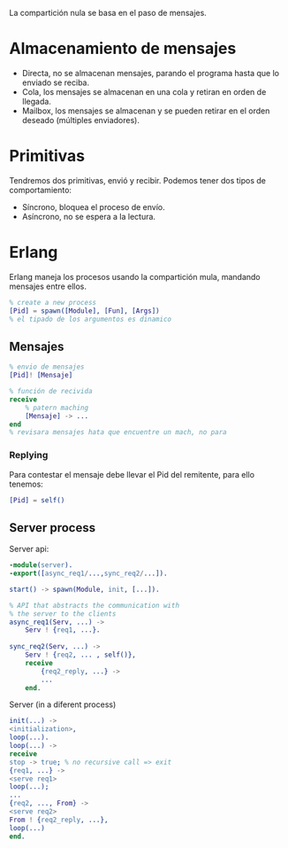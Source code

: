 La compartición nula se basa en el paso de mensajes.
# Almacenamiento de mensajes
- Directa, no se almacenan mensajes, parando el programa hasta que lo enviado se reciba.
- Cola, los mensajes se almacenan en una cola y retiran en orden de llegada.
- Mailbox, los mensajes se almacenan y se pueden retirar en el orden deseado (múltiples enviadores).
# Primitivas
Tendremos dos primitivas, envió y recibir. Podemos tener dos tipos de comportamiento:
- Síncrono, bloquea el proceso de envío.
- Asíncrono, no se espera a la lectura.
# Erlang
Erlang maneja los procesos usando la compartición mula, mandando mensajes entre ellos.
```erl
% create a new process
[Pid] = spawn([Module], [Fun], [Args])
% el tipado de los argumentos es dinamico
```
## Mensajes
```erl
% envio de mensajes
[Pid]! [Mensaje]

% función de recivida
receive
	% patern maching
	[Mensaje] -> ...
end
% revisara mensajes hata que encuentre un mach, no para
```
### Replying
Para contestar el mensaje debe llevar el Pid del remitente, para ello tenemos:
```erl
[Pid] = self()
```
## Server process
Server api:
```erl
-module(server).
-export([async_req1/...,sync_req2/...]).

start() -> spawn(Module, init, [...]).

% API that abstracts the communication with
% the server to the clients
async_req1(Serv, ...) ->
	Serv ! {req1, ...}.
	
sync_req2(Serv, ...) ->
	Serv ! {req2, ... , self()},
	receive
		{req2_reply, ...} ->
		...
	end.
```
Server (in a diferent process)
```erl
init(...) ->
<initialization>,
loop(...).
loop(...) ->
receive
stop -> true; % no recursive call => exit
{req1, ...} ->
<serve req1>
loop(...);
...
{req2, ..., From} ->
<serve req2>
From ! {req2_reply, ...},
loop(...)
end. 
```